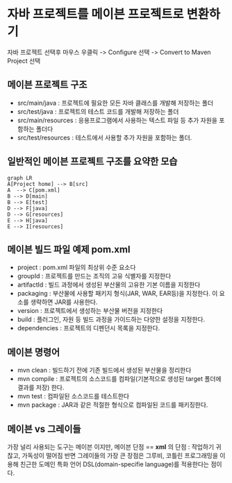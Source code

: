 
#  자바 프로젝트를 메이븐 프로젝트로 변환하기

자바 프로젝트 선택후 마우스 우클릭 -> Configure 선택 -> Convert to Maven Project 선택

## 메이븐 프로젝트 구조
- src/main/java : 프로젝트에 필요한 모든 자바 클래스를 개발해 저장하는 폴더
- src/test/java : 프로젝트의 테스트 코드를 개발해 저장하는 폴더
- src/main/resources : 응용프로그램에서 사용하는 텍스트 파일 등 추가 자원을 포함하는 폴더다
- src/test/resources : 테스트에서 사용할 추가 자원을 포함하는 폴더.

## 일반적인 메이븐 프로젝트 구조를 요약한 모습

```mermaid
graph LR
A[Project home] --> B[src]
A  --> C[pom.xml]
B --> D[main]
B --> E[test]
D --> F[java]
D --> G[resources]
E --> H[java]
E --> I[resources]
```

## 메이븐 빌드 파일 예제 pom.xml
- project : pom.xml 파일의 최상위 수준 요소다
- groupId : 프로젝트를 만드는 조직의 고유 식별자를 지정한다
- artifactId : 빌드 과정에서 생성된 부산물의 고유한 기본 이름을 지정한다
- packaging : 부산물에 사용할 패키지 형식(JAR, WAR, EAR등)을 지정한다. 이 요소를 생략하면 JAR를 사용한다.
- version : 프로젝트에서 생성하는 부산물 버전을 지정한다
- build : 플러그인, 자원 등 빌드 과정을 가이드하는 다양한 설정을 지정한다.
- dependencies : 프로젝트의 디펜던시 목록을 지정한다.

## 메이븐 명령어
- mvn clean : 빌드하기 전에 기존 빌드에서 생성된 부산물을 정리한다
- mvn compile : 프로젝트의 소스코드를 컴파일(기본적으로 생성된 target 폴더에 결과를 저장) 한다.
- mvn test : 컴파일된 소스코드를 테스트한다
- mvn package : JAR과 같은 적절한 형식으로 컴파일된 코드를 패키징한다.

## 메이븐 vs 그레이들
가장 널리 사용되는 도구는 메이븐 이지만, 
메이븐 단점 == **xml** 의 단점 : 작업하기 귀찮고, 가독성이 떨어짐
반면 그레이들의 가장 큰 장점은 그루비, 코틀린 프로그래밍을 이용해 친근한 도메인 특화 언어 DSL(domain-specifie language)를 적용한다는 점이다.



<!--stackedit_data:
eyJoaXN0b3J5IjpbLTM5NTAyOTU2MCwxOTI0NzQwMDgwLDM5Mz
MxMTY0OF19
-->